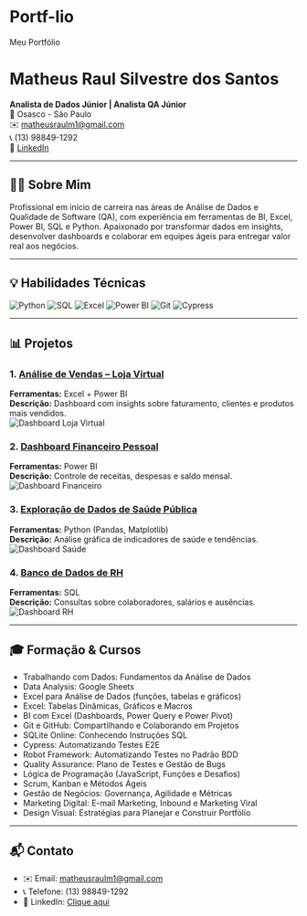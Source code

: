 # Portf-lio
Meu Portfólio
# Matheus Raul Silvestre dos Santos
**Analista de Dados Júnior | Analista QA Júnior**  
📍 Osasco - São Paulo  
✉️ matheusraulm1@gmail.com  
📞 (13) 98849-1292  
🔗 [LinkedIn](https://www.linkedin.com/in/matheus-raul-silvestresan)

---

## 🧑‍💻 Sobre Mim
Profissional em início de carreira nas áreas de Análise de Dados e Qualidade de Software (QA), com experiência em ferramentas de BI, Excel, Power BI, SQL e Python. Apaixonado por transformar dados em insights, desenvolver dashboards e colaborar em equipes ágeis para entregar valor real aos negócios.

---

## 💡 Habilidades Técnicas
![Python](https://img.shields.io/badge/Python-3776AB?style=for-the-badge&logo=python&logoColor=white)
![SQL](https://img.shields.io/badge/SQL-00758F?style=for-the-badge&logo=mysql&logoColor=white)
![Excel](https://img.shields.io/badge/Excel-217346?style=for-the-badge&logo=microsoft-excel&logoColor=white)
![Power BI](https://img.shields.io/badge/PowerBI-F2C80F?style=for-the-badge&logo=microsoft-power-bi&logoColor=black)
![Git](https://img.shields.io/badge/Git-F05032?style=for-the-badge&logo=git&logoColor=white)
![Cypress](https://img.shields.io/badge/Cypress-17202C?style=for-the-badge&logo=cypress&logoColor=white)

---

## 📊 Projetos

### 1. [Análise de Vendas – Loja Virtual](#)
**Ferramentas:** Excel + Power BI  
**Descrição:** Dashboard com insights sobre faturamento, clientes e produtos mais vendidos.  
![Dashboard Loja Virtual](https://via.placeholder.com/600x300.png?text=Dashboard+Vendas)

### 2. [Dashboard Financeiro Pessoal](#)
**Ferramentas:** Power BI  
**Descrição:** Controle de receitas, despesas e saldo mensal.  
![Dashboard Financeiro](https://via.placeholder.com/600x300.png?text=Dashboard+Financeiro)

### 3. [Exploração de Dados de Saúde Pública](#)
**Ferramentas:** Python (Pandas, Matplotlib)  
**Descrição:** Análise gráfica de indicadores de saúde e tendências.  
![Dashboard Saúde](https://via.placeholder.com/600x300.png?text=Dashboard+Saúde)

### 4. [Banco de Dados de RH](#)
**Ferramentas:** SQL  
**Descrição:** Consultas sobre colaboradores, salários e ausências.  
![Dashboard RH](https://via.placeholder.com/600x300.png?text=Dashboard+RH)

---

## 🎓 Formação & Cursos
- Trabalhando com Dados: Fundamentos da Análise de Dados  
- Data Analysis: Google Sheets  
- Excel para Análise de Dados (funções, tabelas e gráficos)  
- Excel: Tabelas Dinâmicas, Gráficos e Macros  
- BI com Excel (Dashboards, Power Query e Power Pivot)  
- Git e GitHub: Compartilhando e Colaborando em Projetos  
- SQLite Online: Conhecendo Instruções SQL  
- Cypress: Automatizando Testes E2E  
- Robot Framework: Automatizando Testes no Padrão BDD  
- Quality Assurance: Plano de Testes e Gestão de Bugs  
- Lógica de Programação (JavaScript, Funções e Desafios)  
- Scrum, Kanban e Métodos Ágeis  
- Gestão de Negócios: Governança, Agilidade e Métricas  
- Marketing Digital: E-mail Marketing, Inbound e Marketing Viral  
- Design Visual: Estratégias para Planejar e Construir Portfólio  

---

## 📬 Contato
- ✉️ Email: matheusraulm1@gmail.com  
- 📞 Telefone: (13) 98849-1292  
- 🔗 LinkedIn: [Clique aqui](https://www.linkedin.com/in/matheus-raul-silvestresan)
